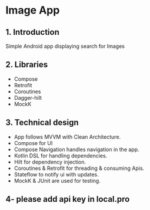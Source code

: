 # Image App

## 1. Introduction
Simple Android app displaying  search for Images 

## 2. Libraries
- Compose
- Retrofit
- Coroutines
- Dagger-hilt
- MockK

## 3. Technical design
- App follows MVVM with Clean Architecture.
- Compose for UI 
- Compose Navigation handles navigation in the app.
- Kotlin DSL for handling dependencies.
- Hilt for dependency injection.
- Coroutines & Retrofit for threading & consuming Apis.
- Stateflow to notify ui with updates.
- MockK & JUnit are used for testing.

## 4- please add api key in  local.pro 

